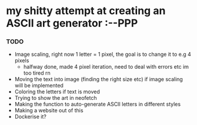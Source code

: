 # my shitty attempt at creating an ASCII art generator :--PPP

### TODO

* Image scaling, right now 1 letter = 1 pixel, the goal is to change it to e.g 4 pixels
  + halfway done, made 4 pixel iteration, need to deal with errors etc im too tired rn
* Moving the text into image (finding the right size etc) if image scaling will be implemented
* Coloring the letters if text is moved
* Trying to show the art in neofetch
* Making the function to auto-generate ASCII letters in different styles
* Making a website out of this
* Dockerise it?
